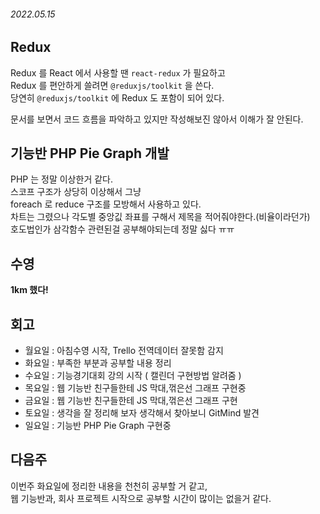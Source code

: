 ###### 2022.05.15


## Redux 
Redux 를 React 에서 사용할 땐  `react-redux` 가 필요하고      
Redux 를 편안하게 쓸려면 `@reduxjs/toolkit` 을 쓴다.      
당연히 `@reduxjs/toolkit` 에 Redux 도 포함이 되어 있다.        

문서를 보면서 코드 흐름을 파악하고 있지만 작성해보진 않아서 이해가 잘 안된다.    



## 기능반 PHP Pie Graph 개발 
PHP 는 정말 이상한거 같다.       
스코프 구조가 상당히 이상해서 그냥    
foreach 로 reduce 구조를 모방해서 사용하고 있다.       
차트는 그렸으나 각도별 중앙깂 좌표를 구해서 제목을 적어줘야한다.(비율이라던가)         
호도법인가 삼각함수 관련된걸 공부해야되는데 정말 싫다 ㅠㅠ 


## 수영 
**1km 했다!**

## 회고 
- 월요일 : 아침수영 시작, Trello 전역데이터 잘못함 감지
- 화요일 : 부족한 부분과 공부할 내용 정리 
- 수요일 : 기능경기대회 강의 시작 ( 캘린더 구현방법 알려줌 )
- 목요일 : 웹 기능반 친구들한테 JS 막대,꺾은선 그래프 구현중
- 금요일 : 웹 기능반 친구들한테 JS 막대,꺾은선 그래프 구현
- 토요일 : 생각을 잘 정리해 보자 생각해서 찾아보니 GitMind 발견 
- 일요일 : 기능반 PHP Pie Graph 구현중 

## 다음주
이번주 화요일에 정리한 내용을 천천히 공부할 거 같고,      
웹 기능반과, 회사 프로젝트 시작으로 공부할 시간이 많이는 없을거 같다.      